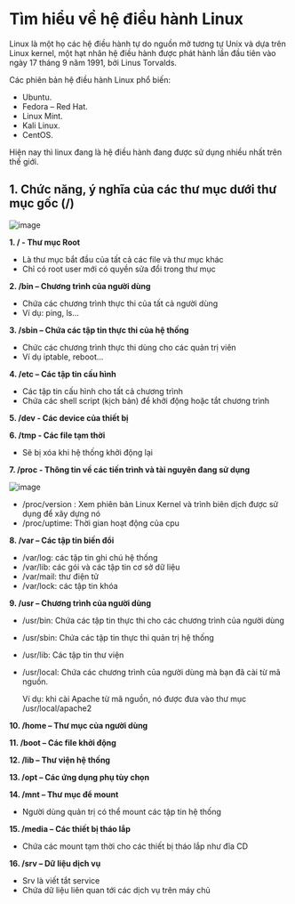 # Tìm hiểu về hệ điều hành Linux
Linux là một họ các hệ điều hành tự do nguồn mở tương tự Unix và dựa trên Linux kernel, một hạt nhân hệ điều hành được phát hành lần đầu tiên vào ngày 17 tháng 9 năm 1991, bởi Linus Torvalds.

Các phiên bản hệ điều hành Linux phổ biến:
  - Ubuntu.
  - Fedora – Red Hat.
  - Linux Mint.
  - Kali Linux.
  - CentOS.

Hiện nay thì linux đang là hệ điều hành đang được sử dụng nhiều nhất trên thế giới.
## 1. Chức năng, ý nghĩa của các thư mục dưới thư mục gốc (/)
![image](https://user-images.githubusercontent.com/54978467/134626651-95d5d3f7-d14b-44df-830d-ebbb4cccb421.png)

**1. / - Thư mục Root**
  - Là thư mục bắt đầu của tất cả các file và thư mục khác
  - Chỉ có root user mới có quyền sửa đổi trong thư mục

**2. /bin – Chương trình của người dùng**
  - Chứa các chương trình thực thi của tất cả người dùng
  - Ví dụ: ping, ls...

**3.	/sbin – Chứa các tập tin thực thi của hệ thống**
  - Chức các chương trình thực thi dùng cho các quản trị viên
  - Ví dụ iptable, reboot...

**4.	/etc – Các tập tin cấu hình**
  - Các tập tin cấu hình cho tất cả chương trình
  - Chứa các shell script (kịch bản) để khởi động hoặc tắt chương trình

**5. /dev - Các device của thiết bị**

**6. /tmp - Các file tạm thời**
  - Sẽ bị xóa khi hệ thống khởi động lại

**7. /proc - Thông tin về các tiến trình và tài nguyên đang sử dụng**

![image](https://user-images.githubusercontent.com/54978467/134629411-75d5b1a1-0238-4a11-8904-c5d409d0d80c.png)

  - /proc/version : Xem phiên bản Linux Kernel và trình biên dịch được sử dụng để xây dựng nó
  - /proc/uptime: Thời gian hoạt động của cpu

**8.	/var – Các tập tin biến đổi**
  - /var/log: các tập tin ghi chú hệ thống
  - /var/lib: các gói và các tập tin cơ sở dữ liệu
  - /var/mail: thư điện tử
  - /var/lock: các tập tin khóa

**9.	/usr – Chương trình của người dùng**
  - /usr/bin: Chứa các tập tin thực thi cho các chương trình của người dùng
  - /usr/sbin: Chứa các tập tin thực thi quản trị hệ thống
  - /usr/lib: Các tập tin thư viện
  - /usr/local: Chứa các chương trình của người dùng mà bạn đã cài từ mã nguồn. 
 
    Ví dụ: khi cài Apache từ mã nguồn, nó được đưa vào thư mục /usr/local/apache2

**10.	/home – Thư mục của người dùng**

**11.	/boot – Các file khởi động**

**12.	/lib – Thư viện hệ thống**

**13.	/opt – Các ứng dụng phụ tùy chọn**

**14.	/mnt – Thư mục để mount**
  - Người dùng quản trị có thể mount các tập tin hệ thống

**15.	/media – Các thiết bị tháo lắp**
  - Chứa các mount tạm thời cho các thiết bị tháo lắp như đĩa CD

**16.	/srv – Dữ liệu dịch vụ**
  - Srv là viết tắt service
  - Chứa dữ liệu liên quan tới các dịch vụ trên máy chủ

